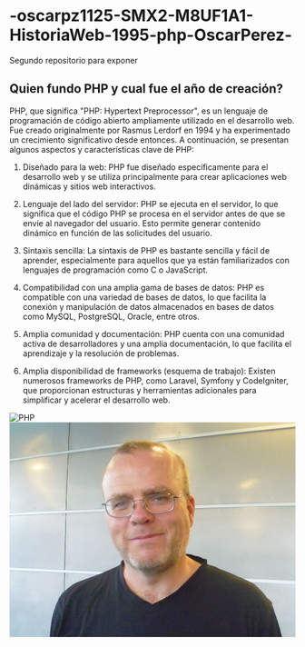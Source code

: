 # -oscarpz1125-SMX2-M8UF1A1-HistoriaWeb-1995-php-OscarPerez-
Segundo repositorio para exponer


## Quien fundo PHP y cual fue el año de creación?


PHP, que significa "PHP: Hypertext Preprocessor", es un lenguaje de programación de código abierto ampliamente utilizado en el desarrollo web. Fue creado originalmente por Rasmus Lerdorf en 1994 y ha experimentado un crecimiento significativo desde entonces. A continuación, se presentan algunos aspectos y características clave de PHP:

1. Diseñado para la web: PHP fue diseñado específicamente para el desarrollo web y se utiliza principalmente para crear aplicaciones web dinámicas y sitios web interactivos.

2. Lenguaje del lado del servidor: PHP se ejecuta en el servidor, lo que significa que el código PHP se procesa en el servidor antes de que se envíe al navegador del usuario. Esto permite generar contenido dinámico en función de las solicitudes del usuario.

3. Sintaxis sencilla: La sintaxis de PHP es bastante sencilla y fácil de aprender, especialmente para aquellos que ya están familiarizados con lenguajes de programación como C o JavaScript.

4. Compatibilidad con una amplia gama de bases de datos: PHP es compatible con una variedad de bases de datos, lo que facilita la conexión y manipulación de datos almacenados en bases de datos como MySQL, PostgreSQL, Oracle, entre otros.

5. Amplia comunidad y documentación: PHP cuenta con una comunidad activa de desarrolladores y una amplia documentación, lo que facilita el aprendizaje y la resolución de problemas.

6. Amplia disponibilidad de frameworks (esquema de trabajo): Existen numerosos frameworks de PHP, como Laravel, Symfony y CodeIgniter, que proporcionan estructuras y herramientas adicionales para simplificar y acelerar el desarrollo web.


![PHP](hhttps://github.com/oscarpz1125/-oscarpz1125-SMX2-M8UF1A1-HistoriaWeb-1995-php-OscarPerez-/blob/main/PHP-logo.svg.png "PHP")  ![Creador](https://github.com/oscarpz1125/-oscarpz1125-SMX2-M8UF1A1-HistoriaWeb-1995-php-OscarPerez-/blob/main/lerdorf.jpg "Creador") 


